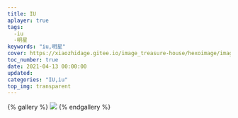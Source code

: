```yaml
---
title: IU
aplayer: true
tags:
  -iu
  -明星
keywords: "iu,明星"  
cover: https://xiaozhidage.gitee.io/image_treasure-house/hexoimage/image/v21440w.jpg
toc_number: true
date: 2021-04-13 00:00:00
updated:
categories: "IU,iu"
top_img: transparent
---
```




{% gallery  %}
![](http://xiaozhidage.gitee.io/image_treasure-house/IU/1345249383.jpeg)
{% endgallery %}

